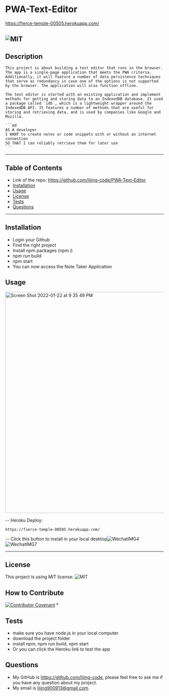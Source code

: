 # PWA-Text-Editor

https://fierce-temple-00505.herokuapp.com/

![MIT](https://img.shields.io/static/v1?label=license&message=MIT&color=brightgreen&style=plastic&logo=appveyor)
  ---
  ## Description
    This project is about building a text editor that runs in the browser.
    The app is a single-page application that meets the PWA criteria. Additionally, it will feature a number of data persistence techniques that serve as redundancy in case one of the options is not supported by the browser. The application will also function offline.

    The text editor is started with an existing application and implement methods for getting and storing data to an IndexedDB database. It used a package called `idb`, which is a lightweight wrapper around the IndexedDB API. It features a number of methods that are useful for storing and retrieving data, and is used by companies like Google and Mozilla.

    ```md
    AS A developer
    I WANT to create notes or code snippets with or without an internet connection
    SO THAT I can reliably retrieve them for later use
    ```
  ---
  ## Table of Contents 
  - Link of the repo: https://github.com/lijing-code/PWA-Text-Editor
  - [Installation](#installation)
  - [Usage](#usage)
  - [License](#license)
  - [Tests](#tests)
  - [Questions](#questions)
  ---
  ## Installation
  * Login your Github
  * Find the right project
  * Install npm packages (npm i)
  * npm run build
  * npm start
  * You can now access the Note Taker Application

  ## Usage
<img width="700" alt="Screen Shot 2022-01-22 at 9 35 49 PM" src="https://user-images.githubusercontent.com/68092036/150662550-9ac7c7cf-6cfd-415d-b419-5e75d8e807e2.png">

 -- Heroku Deploy:
    
    https://fierce-temple-00505.herokuapp.com/

 -- Click this button to install in your local desktop![WechatIMG4](https://user-images.githubusercontent.com/68092036/150662716-ffa03ef7-cc23-431d-b156-c35503237f8c.jpeg)
![WechatIMG7](https://user-images.githubusercontent.com/68092036/150662563-d5d6f5e0-7b91-49d2-ad10-69bdbcfa8842.jpeg)

  ---
  ## License
  This project is using MIT license:
  ![MIT](https://img.shields.io/static/v1?label=license&message=MIT&color=brightgreen&style=plastic&logo=appveyor)

  ## How to Contribute
  [![Contributor Covenant](https://img.shields.io/badge/Contributor%20Covenant-2.1-4baaaa.svg)](code_of_conduct.md)
  * 

  ## Tests
  * make sure you have node.js in your local computer
  * download the project folder
  * install npm, npm run build, npm start
  * Or you can click the Heroku link to test the app

  ## Questions
  - My GitHub is https://github.com/lijing-code, please feel free to ask me if you have any question about my project.
  - My email is lijing900913@gmail.com.


